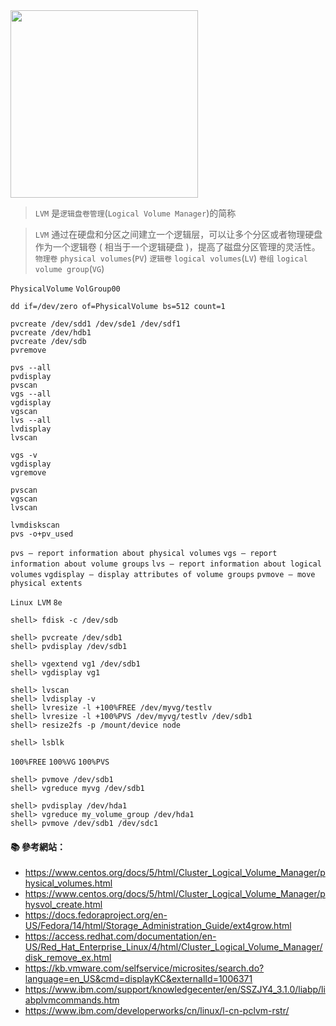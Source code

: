 <img src="http://i.imgur.com/q56y6pm.png" alt="" width=300> 

> `LVM` 是`逻辑盘卷管理`(`Logical Volume Manager`)的简称

> `LVM` 通过在硬盘和分区之间建立一个逻辑层，可以让多个分区或者物理硬盘作为一个逻辑卷 ( 相当于一个逻辑硬盘 )，提高了磁盘分区管理的灵活性。
> `物理卷` `physical volumes`(`PV`)
> `逻辑卷` `logical volumes`(`LV`)
> `卷组` `logical volume group`(`VG`)




`PhysicalVolume`
`VolGroup00` 

```
dd if=/dev/zero of=PhysicalVolume bs=512 count=1

pvcreate /dev/sdd1 /dev/sde1 /dev/sdf1
pvcreate /dev/hdb1
pvcreate /dev/sdb
pvremove

pvs --all
pvdisplay
pvscan
vgs --all
vgdisplay
vgscan
lvs --all
lvdisplay
lvscan

vgs -v
vgdisplay
vgremove

pvscan
vgscan
lvscan

lvmdiskscan
pvs -o+pv_used
```

`pvs — report information about physical volumes`
`vgs — report information about volume groups`
`lvs — report information about logical volumes`
`vgdisplay — display attributes of volume groups`
`pvmove — move physical extents`

`Linux LVM`
`8e`

```
shell> fdisk -c /dev/sdb

shell> pvcreate /dev/sdb1
shell> pvdisplay /dev/sdb1

shell> vgextend vg1 /dev/sdb1
shell> vgdisplay vg1

shell> lvscan
shell> lvdisplay -v
shell> lvresize -l +100%FREE /dev/myvg/testlv
shell> lvresize -l +100%PVS /dev/myvg/testlv /dev/sdb1 
shell> resize2fs -p /mount/device node

shell> lsblk
```

`100%FREE`
`100%VG`
`100%PVS`


```
shell> pvmove /dev/sdb1
shell> vgreduce myvg /dev/sdb1
```

```
shell> pvdisplay /dev/hda1
shell> vgreduce my_volume_group /dev/hda1
shell> pvmove /dev/sdb1 /dev/sdc1
```

#### :books: 參考網站：
- https://www.centos.org/docs/5/html/Cluster_Logical_Volume_Manager/physical_volumes.html
- https://www.centos.org/docs/5/html/Cluster_Logical_Volume_Manager/physvol_create.html
- https://docs.fedoraproject.org/en-US/Fedora/14/html/Storage_Administration_Guide/ext4grow.html
- https://access.redhat.com/documentation/en-US/Red_Hat_Enterprise_Linux/4/html/Cluster_Logical_Volume_Manager/disk_remove_ex.html
- https://kb.vmware.com/selfservice/microsites/search.do?language=en_US&cmd=displayKC&externalId=1006371
- https://www.ibm.com/support/knowledgecenter/en/SSZJY4_3.1.0/liabp/liabplvmcommands.htm
- https://www.ibm.com/developerworks/cn/linux/l-cn-pclvm-rstr/